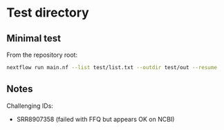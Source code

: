 # Test directory

## Minimal test

From the repository root:

```bash
nextflow run main.nf --list test/list.txt --outdir test/out --resume
```

## Notes

Challenging IDs:

* SRR8907358 (failed with FFQ but appears OK on NCBI)